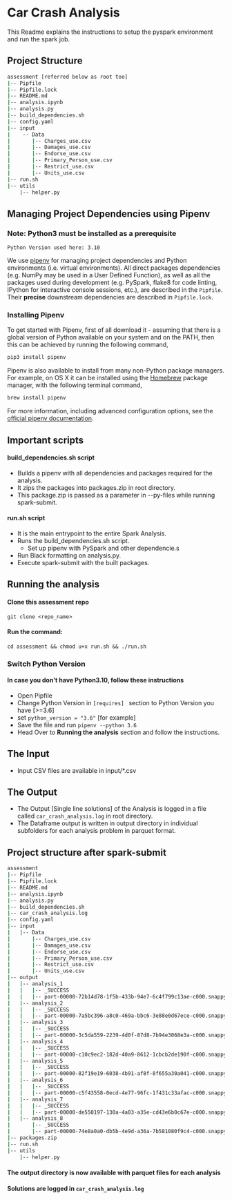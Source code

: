 # Car Crash Analysis

This Readme explains the instructions to setup the pyspark environment and run the spark job.

## Project Structure

```bash
assessment [referred below as root too]
|-- Pipfile
|-- Pipfile.lock
|-- README.md
|-- analysis.ipynb
|-- analysis.py
|-- build_dependencies.sh
|-- config.yaml
|-- input
|    -- Data
|       |-- Charges_use.csv
|       |-- Damages_use.csv
|       |-- Endorse_use.csv
|       |-- Primary_Person_use.csv
|       |-- Restrict_use.csv
|       |-- Units_use.csv
|-- run.sh
|-- utils
    |-- helper.py
```

## Managing Project Dependencies using Pipenv
### Note: Python3 must be installed as a prerequisite
    Python Version used here: 3.10


We use [pipenv](https://docs.pipenv.org) for managing project dependencies and Python environments (i.e. virtual environments). All direct packages dependencies (e.g. NumPy may be used in a User Defined Function), as well as all the packages used during development (e.g. PySpark, flake8 for code linting, IPython for interactive console sessions, etc.), are described in the `Pipfile`. Their **precise** downstream dependencies are described in `Pipfile.lock`.

### Installing Pipenv

To get started with Pipenv, first of all download it - assuming that there is a global version of Python available on your system and on the PATH, then this can be achieved by running the following command,

```bash
pip3 install pipenv
```

Pipenv is also available to install from many non-Python package managers. For example, on OS X it can be installed using the [Homebrew](https://brew.sh) package manager, with the following terminal command,

```bash
brew install pipenv
```

For more information, including advanced configuration options, see the [official pipenv documentation](https://docs.pipenv.org).


## Important scripts 

#### build_dependencies.sh script
* Builds a pipenv with all dependencies and packages required for the analysis.
* It zips the packages into packages.zip in root directory.
* This package.zip is passed as a parameter in --py-files while running spark-submit.

#### run.sh script 
* It is the main entrypoint to the entire Spark Analysis.
* Runs the build_dependencies.sh script.
  * Set up pipenv with PySpark and other dependencie.s
* Run Black formatting on analysis.py.
* Execute spark-submit with the built packages.

## Running the analysis
#### Clone this assessment repo
```git clone <repo_name>```
#### Run the command:
```cd assessment && chmod u+x run.sh && ./run.sh```

### Switch Python Version
#### In case you don't have Python3.10, follow these instructions
* Open Pipfile
* Change Python Version in ```[requires] ``` section
to Python Version you have [>=3.6] 
* set ```python_version = "3.6"``` [for example]
* Save the file and run ```pipenv --python 3.6```
* Head Over to **Running the analysis** section and follow the instructions.

## The Input
* Input CSV files are available in input/*.csv 

## The Output
* The Output [Single line solutions] of the Analysis is logged in a file called `car_crash_analysis.log` in root directory.
* The Dataframe output is written in output directory in individual subfolders for each analysis problem in parquet format.


## Project structure after spark-submit
```bash
assessment
|-- Pipfile
|-- Pipfile.lock
|-- README.md
|-- analysis.ipynb
|-- analysis.py
|-- build_dependencies.sh
|-- car_crash_analysis.log
|-- config.yaml
|-- input
|   |-- Data
|       |-- Charges_use.csv
|       |-- Damages_use.csv
|       |-- Endorse_use.csv
|       |-- Primary_Person_use.csv
|       |-- Restrict_use.csv
|       |-- Units_use.csv
|-- output
|   |-- analysis_1
|   |   |-- _SUCCESS
|   |   |-- part-00000-72b14d78-1f5b-433b-94e7-6c4f799c13ae-c000.snappy.parquet
|   |-- analysis_2
|   |   |-- _SUCCESS
|   |   |-- part-00000-7a5bc396-a8c0-469a-bbc6-3e88e0d67ece-c000.snappy.parquet
|   |-- analysis_3
|   |   |-- _SUCCESS
|   |   |-- part-00000-3c5da559-2239-4d0f-87d8-7b94e3068e3a-c000.snappy.parquet
|   |-- analysis_4
|   |   |-- _SUCCESS
|   |   |-- part-00000-c10c9ec2-182d-40a9-8612-1cbcb2de190f-c000.snappy.parquet
|   |-- analysis_5
|   |   |-- _SUCCESS
|   |   |-- part-00000-82f19e19-6038-4b91-af8f-8f655a30a041-c000.snappy.parquet
|   |-- analysis_6
|   |   |-- _SUCCESS
|   |   |-- part-00000-c5f43558-0ecd-4e77-96fc-1f431c33afac-c000.snappy.parquet
|   |-- analysis_7
|   |   |-- _SUCCESS
|   |   |-- part-00000-de550197-130a-4a03-a35e-cd43e6b0c67e-c000.snappy.parquet
|   |-- analysis_8
|       |-- _SUCCESS
|       |-- part-00000-74e8a0a0-db5b-4e9d-a36a-7b581080f9c4-c000.snappy.parquet
|-- packages.zip
|-- run.sh
|-- utils
    |-- helper.py
```

#### The output directory is now available with parquet files for each analysis
#### Solutions are logged in `car_crash_analysis.log`
